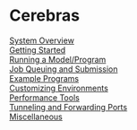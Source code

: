 # Cerebras
[System Overview](./system-overview.md)<br>
[Getting Started](./getting-started.md)<br>
[Running a Model/Program](./running-a-model-or-program.md)<br>
[Job Queuing and Submission](./job-queuing-and-submission.md)<br>
[Example Programs](./example-programs.md)<br>
[Customizing Environments](./customizing-environment.md)<br>
[Performance Tools](./performance-tools.md)<br>
[Tunneling and Forwarding Ports](./tunneling-and-forwarding-ports.md)<br>
[Miscellaneous](./miscellaneous.md)<br>


